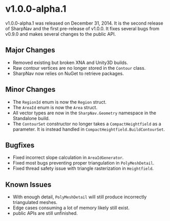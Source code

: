 v1.0.0-alpha.1
==============

v1.0.0-alpha.1 was released on December 31, 2014. It is the second release of
SharpNav and the first pre-release of v1.0.0. It fixes several bugs from
v0.9.0 and makes several changes to the public API.

## Major Changes

  - Removed existing but broken XNA and Unity3D builds.
  - Raw contour vertices are no longer stored in the `Contour` class.
  - SharpNav now relies on NuGet to retrieve packages.

## Minor Changes

  - The `RegionId` enum is now the `Region` struct.
  - The `AreaId` enum is now the `Area` struct.
  - All vector types are now in the `SharpNav.Geometry` namespace in the
    Standalone build.
  - The `ContourSet` constructor no longer takes a `CompactHeightfield` as a
    parameter. It is instead handled in `CompactHeightfield.BuildContourSet`.

## Bugfixes

  - Fixed incorrect slope calculation in `AreaIdGenerator`.
  - Fixed most bugs preventing proper triangulation in `PolyMeshDetail`.
  - Fixed thread safety issue with triangle rasterization in `Heightfield`.

## Known Issues

  - With enough detail, `PolyMeshDetail` will still produce incorrectly
    triangulated meshes.
  - Edge cases consuming a lot of memory likely still exist.
  - public APIs are still unfinished.
